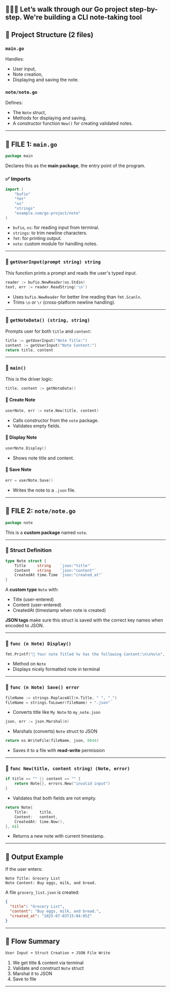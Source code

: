 👨🏻‍💻 Let’s walk through our Go project step-by-step. We're building a **CLI note-taking tool**
---

## 📁 Project Structure (2 files)

### `main.go`

Handles:

* User input,
* Note creation,
* Displaying and saving the note.

### `note/note.go`

Defines:

* The `Note` struct,
* Methods for displaying and saving,
* A constructor function `New()` for creating validated notes.

---

## 🧠 FILE 1: `main.go`

```go
package main
```

Declares this as the **main package**, the entry point of the program.

### ✅ Imports

```go
import (
	"bufio"
	"fmt"
	"os"
	"strings"
	"example.com/go-project/note"
)
```

* `bufio`, `os`: for reading input from terminal.
* `strings`: to trim newline characters.
* `fmt`: for printing output.
* `note`: custom module for handling notes.

---

### 🔹 `getUserInput(prompt string) string`

This function prints a prompt and reads the user's typed input.

```go
reader := bufio.NewReader(os.Stdin)
text, err := reader.ReadString('\n')
```

* Uses `bufio.NewReader` for better line reading than `fmt.Scanln`.
* Trims `\n` or `\r` (cross-platform newline handling).

---

### 🔹 `getNoteData() (string, string)`

Prompts user for both `title` and `content`:

```go
title := getUserInput("Note Title:")
content := getUserInput("Note Content:")
return title, content
```

---

### 🔹 `main()`

This is the driver logic:

```go
title, content := getNoteData()
```

#### 🔸 Create Note

```go
userNote, err := note.New(title, content)
```

* Calls constructor from the `note` package.
* Validates empty fields.

#### 🔸 Display Note

```go
userNote.Display()
```

* Shows note title and content.

#### 🔸 Save Note

```go
err = userNote.Save()
```

* Writes the note to a `.json` file.

---

## 📁 FILE 2: `note/note.go`

```go
package note
```

This is a **custom package** named `note`.

---

### 🧱 Struct Definition

```go
type Note struct {
	Title     string    `json:"title"`
	Content   string    `json:"content"`
	CreatedAt time.Time `json:"created_at"`
}
```

A **custom type** `Note` with:

* Title (user-entered)
* Content (user-entered)
* CreatedAt (timestamp when note is created)

**JSON tags** make sure this struct is saved with the correct key names when encoded to JSON.

---

### 🔸 `func (n Note) Display()`

```go
fmt.Printf("📝 Your note Titled %v has the following Content:\n\n%v\n", n.Title, n.Content)
```

* Method on `Note`
* Displays nicely formatted note in terminal

---

### 🔸 `func (n Note) Save() error`

```go
fileName := strings.ReplaceAll(n.Title, " ", "_")
fileName = strings.ToLower(fileName) + ".json"
```

* Converts title like `My Note` to `my_note.json`

```go
json, err := json.Marshal(n)
```

* Marshals (converts) `Note` struct to JSON

```go
return os.WriteFile(fileName, json, 0644)
```

* Saves it to a file with **read-write** permission

---

### 🔸 `func New(title, content string) (Note, error)`

```go
if title == "" || content == "" {
	return Note{}, errors.New("invalid input")
}
```

* Validates that both fields are not empty.

```go
return Note{
	Title:     title,
	Content:   content,
	CreatedAt: time.Now(),
}, nil
```

* Returns a new note with current timestamp.

---

## 📂 Output Example

If the user enters:

```
Note Title: Grocery List
Note Content: Buy eggs, milk, and bread.
```

A file `grocery_list.json` is created:

```json
{
  "title": "Grocery List",
  "content": "Buy eggs, milk, and bread.",
  "created_at": "2025-07-03T15:04:05Z"
}
```

---

## 🔄 Flow Summary

```bash
User Input ➜ Struct Creation ➜ JSON File Write
```

1. We get title & content via terminal
2. Validate and construct `Note` struct
3. Marshal it to JSON
4. Save to file

---

